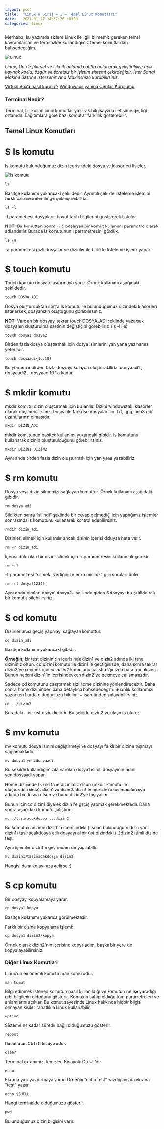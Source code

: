 ```yaml
---
layout: post
title:  "Linux’a Giriş — 1 — Temel Linux Komutları"
date:   2021-01-27 14:57:26 +0300
categories: linux
---
```



Merhaba, bu yazımda sizlere Linux ile ilgili bilmemiz gereken temel kavramlardan ve terminalde kullandığımız temel komutlardan bahsedeceğim.

![Linux](https://i.ibb.co/zrm5BGg/linux.png)

*Linux, Unix’e fikirsel ve teknik anlamda atıfta bulunarak geliştirilmiş; açık kaynak kodlu, özgür ve ücretsiz bir işletim sistemi çekirdeğidir. İster Sanal Makine üzerine isterseniz Ana Makinenize kurabilirsiniz.*


[Virtual Box’a nasıl kurulur?](http://yapbenzet.kocaeli.edu.tr/virtualbox-ubuntukurulumu/) [Windowsun yanına Centos Kurulumu](https://tr.compozi.com/how-install-centos-7-alongside-windows-10-dual-boot)


### Terminal Nedir?

Terminal, bir kullanıcının komutlar yazarak bilgisayarla iletişime geçtiği ortamdır. Dağıtımlara göre bazı komutlar farklılık gösterebilir.

## Temel Linux Komutları

# $ ls komutu

ls komutu bulunduğumuz dizin içerisindeki dosya ve klasörleri listeler.

![ls komutu](https://i.ibb.co/6BBgS3b/ls.png)

```
ls
```
Basitçe kullanımı yukarıdaki şekildedir. Ayrıntılı şekilde listeleme işlemini farklı parametreler ile gerçekleştirebiliriz.

```
ls -l
```

-l parametresi dosyaların boyut tarih bilgilerini göstererek listeler. 


**NOT:** Bir komuttan sonra - ile başlayan bir komut kullanımı parametre olarak adlandırılır. Burada ls komutunun l parametresini gördük.

```
ls -a
```

-a parametresi gizli dosyalar ve dizinler ile birlikte listeleme işlemi yapar.


# $ touch komutu

Touch komutu dosya oluşturmaya yarar. Örnek kullanımı aşağıdaki şekildedir.

```
touch DOSYA_ADI
```

Dosya oluşturduktan sonra ls komutu ile bulunduğumuz dizindeki klasörleri listelersek, dosyanızın oluştuğunu görebilirsiniz.


**NOT:** Varolan bir dosyayı tekrar touch DOSYA_ADI şeklinde yazarsak dosyanın oluşturulma saatinin değiştiğini görebiliriz. (ls -l ile)

```
touch dosya1 dosya2
```

Birden fazla dosya oluşturmak için dosya isimlerini yan yana yazmamız yeterlidir.

```
touch dosyaadi{1..10}
```
Bu yöntemle birden fazla dosyayı kolayca oluşturabiliriz. dosyaadi1 , dosyaadi2 .. dosyaadi10 ‘ a kadar.


# $ mkdir komutu

mkdir komutu dizin oluşturmak için kullanılır. Dizini windowstaki klasörler olarak düşünebilirsiniz. Dosya ile farkı ise dosyalarının .txt, .jpg, .mp3 gibi uzantılarının olmasıdır.

```
mkdir DİZİN_ADI
```

mkdir komutunun basitçe kullanımı yukarıdaki gibidir. ls komutunu kullanarak dizinin oluşturulduğunu görebilirsiniz.

```
mkdir DİZİN1 DİZİN2
```
Aynı anda birden fazla dizin oluşturmak için yan yana yazabiliriz. 


# $ rm komutu

Dosya veya dizin silmemizi sağlayan komuttur. Örnek kullanımı aşağıdaki gibidir.

```
rm dosya_adi
```

Sildikten sonra “silindi” şeklinde bir cevap gelmediği için yaptığımız işlemler sonrasında ls komutunu kullanarak kontrol edebilirsiniz.

```
rmdir dizin_adi
```

Dizinleri silmek için kullanılır ancak dizinin içerisi doluysa hata verir.

```
rm -r dizin_adi
```
İçerisi dolu olan bir dizini silmek için -r parametresini kullanmak gerekir. 

```
rm -rf
```

-f parametresi “silmek istediğinize emin misiniz” gibi soruları önler.

```
rm -rf dosya[12345]
```
Aynı anda isimleri dosya1,dosya2.. şeklinde giden 5 dosyayı bu şekilde tek bir komutla silebilirsiniz.


# $ cd komutu

Dizinler arası geçiş yapmayı sağlayan komuttur.

```
cd dizin_adi
```

Basitçe kullanımı yukarıdaki gibidir.


**Örneğin;** bir test dizininizin içerisinde dizin1 ve dizin2 adında iki tane dizininiz olsun. *cd dizin1* komutu ile dizin1 ‘e geçtiğinizde, daha sonra tekrar dizin2'ye geçmek için *cd dizin2* komutunu çalıştırdığınızda hata alacaksınız. Bunun nedeni dizin1’in içerisindeyken dizin2'ye geçmeye çalışmanızdır.


Sadece cd komutunu çalıştırmak sizi home dizinine yönlendirecektir. Daha sonra home dizininden daha detaylıca bahsedeceğim. Şuanlık kodlarımızı yazarken burda olduğumuzu bilelim. ~ işaretinden anlayabilirsiniz.

```
cd ../dizin2
```
Buradaki .. bir üst dizini belirtir. Bu şekilde dizin2'ye ulaşmış oluruz.


# $ mv komutu

mv komutu dosya ismini değiştirmeyi ve dosyayı farklı bir dizine taşımayı sağlamaktadır.

```
mv dosya1 yenidosyaadi
```
Bu şekilde kullandığımızda varolan dosya1 isimli dosyayının adını yenidosyaadi yapar.

Home dizininde (~) iki tane dizinimiz olsun (mkdir komutu ile oluşturabilirsiniz). dizin1 ve dizin2. dizin1'in içerisinde tasinacakdosya adında bir dosya olsun ve bunu dizin2'ye taşıyalım.

Bunun için cd dizin1 diyerek dizin1'e geçiş yapmak gerekmektedir. Daha sonra aşağıdaki komutu çalıştırın.

```
mv ./tasinacakdosya ../dizin2
```
Bu komutun anlamı: dizin1'in içerisindeki (. şuan bulunduğum dizin yani dizin1) tasinacakdosya adlı dosyayı al bir üst dizindeki (..)dizin2 isimli dizine taşı.

Aynı işlemler dizin1'e geçmeden de yapılabilir.

```
mv dizin1/tasinacakdosya dizin2
```
Hangisi daha kolayınıza gelirse :)


# $ cp komutu

Bir dosyayı kopyalamaya yarar. 

```
cp dosya1 kopya
```
Basitçe kullanımı yukarıda görülmektedir. 


Farklı bir dizine kopyalama işlemi:

```
cp dosya1 dizin2/kopya
```
Örnek olarak dizin2'nin içerisine kopyaladım, başka bir yere de kopyalayabilirsiniz.


### Diğer Linux Komutları 

Linux’un en önemli komutu man komutudur.

```
man komut
```

Bilgi edinmek istenen komutun nasıl kullanıldığı ve komutun ne işe yaradığı gibi bilgilerin olduğunu gösterir. Komutun sahip olduğu tüm parametreleri ve anlamlarını açıklar. Bu komut sayesinde Linux hakkında hiçbir bilgisi olmayan kişiler rahatlıkla Linux kullanabilir.

```
uptime
```
Sisteme ne kadar süredir bağlı olduğumuzu gösterir.

```
reboot
```
Reset atar. Ctrl+R kısayoludur.

```
clear
```
Terminal ekranımızı temizler. Kısayolu Ctrl+l ‘dir.

```
echo
```
Ekrana yazı yazdırmaya yarar. Örneğin “echo test” yazdığımızda ekrana “test” yazar.

```
echo $SHELL
```
Hangi terminalde olduğumuzu gösterir.

```
pwd
```
Bulunduğumuz dizin bilgisini verir.